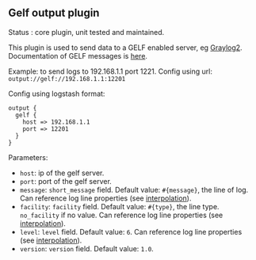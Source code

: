 Gelf output plugin
---

Status : core plugin, unit tested and maintained.

This plugin is used to send data to a GELF enabled server, eg [Graylog2](http://graylog2.org/). Documentation of GELF messages is [here](https://github.com/Graylog2/graylog2-docs/wiki/GELF).

Example: to send logs to 192.168.1.1 port 1221.
Config using url: ``output://gelf://192.168.1.1:12201``

Config using logstash format:
````
output {
  gelf {
    host => 192.168.1.1
    port => 12201
  }
}
````

Parameters:

* ``host``: ip of the gelf server.
* ``port``: port of the gelf server.
* ``message``: ``short_message`` field. Default value: ``#{message}``, the line of log. Can reference log line properties (see [interpolation](../interpolation.md)).
* ``facility``: ``facility`` field. Default value: ``#{type}``, the line type. ``no_facility`` if no value. Can reference log line properties (see [interpolation](../interpolation.md)).
* ``level``: ``level`` field. Default value: ``6``. Can reference log line properties (see [interpolation](../interpolation.md)).
* ``version``: ``version`` field. Default value: ``1.0``.
